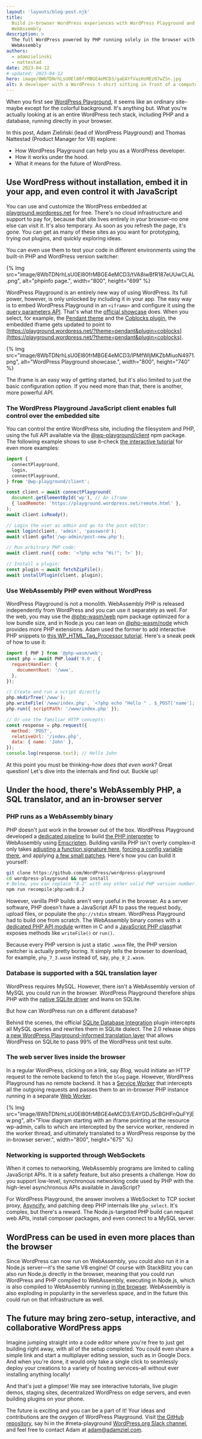 ```yaml
---
layout: 'layouts/blog-post.njk'
title:
  Build in-browser WordPress experiences with WordPress Playground and
  WebAssembly
description: >
  The full WordPress powered by PHP running solely in the browser with
  WebAssembly
authors:
  - adamzielinski
  - nattestad
date: 2023-04-12
# updated: 2023-04-12
hero: image/8WbTDNrhLsU0El80frMBGE4eMCD3/gaEAYfVaiHsMEz07wZSn.jpg
alt: A developer with a WordPress t-shirt sitting in front of a computer.
---
```


When you first see [WordPress Playground](http://wasm.wordpress.net/), it seems
like an ordinary site–maybe except for the colorful background. It's anything
but. What you're actually looking at is an entire WordPress tech stack,
including PHP and a database, running directly in your browser.

In this post, Adam Zieliński (lead of WordPress Playground) and Thomas Nattestad
(Product Manager for V8) explore:

- How WordPress Playground can help you as a WordPress developer.
- How it works under the hood.
- What it means for the future of WordPress.

## Use WordPress without installation, embed it in your app, and even control it with JavaScript

You can use and customize the WordPress embedded at
[playground.wordpress.net](http://playground.wordpress.net/) for free. There's
no cloud infrastructure and support to pay for, because that site lives entirely
in your browser–no one else can visit it. It's also temporary. As soon as you
refresh the page, it's gone. You can get as many of these sites as you want for
prototyping, trying out plugins, and quickly exploring ideas.

You can even use them to test your code in different environments using the
built-in PHP and WordPress version switcher:

{% Img src="image/8WbTDNrhLsU0El80frMBGE4eMCD3/tVA8iwBfR187eUUwCLAL.png", alt="phpinfo page.", width="800", height="699" %}

WordPress Playground is an entirely new way of using WordPress. Its full power,
however, is only unlocked by including it in your app. The easy way is to embed
WordPress Playground in an `<iframe>` and configure it using the
[query parameters API](https://wordpress.github.io/wordpress-playground/pages/embedding-wordpress-playground-on-other-websites.html).
That's what the [official showcase](https://developer.wordpress.org/playground)
does. When you select, for example, the
[Pendant theme](https://wordpress.com/theme/pendant) and the
[Coblocks plugin](https://wordpress.org/plugins/coblocks/), the embedded iframe
gets updated to point to
[https://playground.wordpress.net/?theme=pendant&plugin=coblocks](https://playground.wordpress.net/?theme=pendant&plugin=coblocks).

{% Img src="image/8WbTDNrhLsU0El80frMBGE4eMCD3/lPMfWljMKZbMluoN4971.png", alt="WordPress Playground showcase.", width="800", height="740" %}

The iframe is an easy way of getting started, but it's also limited to just the
basic configuration option. If you need more than that, there is another, more
powerful API.

### The WordPress Playground JavaScript client enables full control over the embedded site

You can control the entire WordPress site, including the filesystem and PHP,
using the full API available via the
[@wp-playground/client](https://www.npmjs.com/package/@wp-playground/client) npm
package. The following example shows to use it–check
[the interactive tutorial](https://adamadam.blog/2023/04/12/interactive-intro-to-wordpress-playground-public-api/)
for even more examples:

```js
import {
  connectPlayground,
  login,
  connectPlayground,
} from '@wp-playground/client';

const client = await connectPlayground(
  document.getElementById('wp'), // An iframe
  { loadRemote: 'https://playground.wordpress.net/remote.html' },
);
await client.isReady();

// Login the user as admin and go to the post editor:
await login(client, 'admin', 'password');
await client.goTo('/wp-admin/post-new.php');

// Run arbitrary PHP code:
await client.run({ code: '<?php echo "Hi!"; ?>' });

// Install a plugin:
const plugin = await fetchZipFile();
await installPlugin(client, plugin);
```

### Use WebAssembly PHP even without WordPress

WordPress Playground is not a monolith. WebAssembly PHP is released
independently from WordPress and you can use it separately as well. For the web,
you may use the [@php-wasm/web](https://www.npmjs.com/package/@php-wasm/web) npm
package optimized for a low bundle size, and in Node.js you can lean
on [@php-wasm/node](https://www.npmjs.com/package/@php-wasm/node) which provides
more PHP extensions. Adam used the former to add interactive PHP snippets
to [this WP_HTML_Tag_Processor tutorial](https://adamadam.blog/2023/02/16/how-to-modify-html-in-a-php-wordpress-plugin-using-the-new-tag-processor-api/).
Here's a sneak peek of how to use it:

```js
import { PHP } from '@php-wasm/web';
const php = await PHP.load('8.0', {
  requestHandler: {
    documentRoot: '/www',
  },
});

// Create and run a script directly
php.mkdirTree('/www');
php.writeFile('/www/index.php', `<?php echo "Hello " . $_POST['name']; ?>`);
php.run({ scriptPath: '/www/index.php' });

// Or use the familiar HTTP concepts:
const response = php.request({
  method: 'POST',
  relativeUrl: '/index.php',
  data: { name: 'John' },
});
console.log(response.text); // Hello John
```

At this point you must be thinking–_how does that even work?_ Great question!
Let's dive into the internals and find out. Buckle up!

## Under the hood, there's WebAssembly PHP, a SQL translator, and an in-browser server

### PHP runs as a WebAssembly binary

PHP doesn't just work in the browser out of the box. WordPress Playground
developed a
[dedicated pipeline](https://github.com/WordPress/wordpress-playground/blob/0d451c33936a8db5b7a158fa8aad288c19370a7d/packages/php-wasm/compile/Dockerfile)
to build [the PHP interpreter](https://github.com/php/php-src) to WebAssembly
using [Emscripten](https://emscripten.org/docs/porting/networking.html).
Building vanilla PHP isn't overly complex–it only takes
[adjusting a function signature here](https://github.com/WordPress/wordpress-playground/blob/0d451c33936a8db5b7a158fa8aad288c19370a7d/packages/php-wasm/compile/build-assets/php7.1.patch#L8-L9),
[forcing a config variable there](https://github.com/WordPress/wordpress-playground/blob/0d451c33936a8db5b7a158fa8aad288c19370a7d/packages/php-wasm/compile/Dockerfile#L495),
and applying
[a few small patches](https://github.com/WordPress/wordpress-playground/tree/0d451c33936a8db5b7a158fa8aad288c19370a7d/packages/php-wasm/compile/build-assets).
Here's how you can build it yourself:

```bash
git clone https://github.com/WordPress/wordpress-playground
cd wordpress-playground && npm install
# Below, you can replace "8.2" with any other valid PHP version number.
npm run recompile:php:web:8.2
```

However, vanilla PHP builds aren't very useful in the browser. As a server
software, PHP doesn't have a JavaScript API to pass the request body, upload
files, or populate the `php://stdin` stream. WordPress Playground had to build
one from scratch. The WebAssembly binary comes with a
[dedicated PHP API module](https://github.com/WordPress/wordpress-playground/blob/0d451c33936a8db5b7a158fa8aad288c19370a7d/packages/php-wasm/compile/build-assets/php_wasm.c)
written in C and a
[JavaScript PHP class](https://github.com/WordPress/wordpress-playground/blob/da38192af57a95699d8731c855b82ac0222df61b/packages/php-wasm/common/src/lib/php.ts)that
exposes methods like `writeFile()` or `run()`.

Because every PHP version is just a static `.wasm` file, the PHP version
switcher is actually pretty boring. It simply tells the browser to download, for
example, `php_7_3.wasm` instead of, say, `php_8_2.wasm`.

### Database is supported with a SQL translation layer

WordPress requires MySQL. However, there isn't a WebAssembly version of MySQL
you could run in the browser. WordPress Playground therefore ships PHP with the
[native SQLite driver](https://www.php.net/manual/en/ref.pdo-sqlite.php) and
leans on SQLite.

But how can WordPress run on a different database?

Behind the scenes, the official
[SQLite Database Integration](https://github.com/WordPress/sqlite-database-integration)
plugin intercepts all MySQL queries and rewrites them in SQLite dialect. The 2.0
release ships
[a new WordPress Playground-informed translation layer](https://github.com/WordPress/sqlite-database-integration/pull/9)
that allows WordPress on SQLite to pass 99% of the WordPress unit test suite.

### The web server lives inside the browser

In a regular WordPress, clicking on a link, say _Blog,_ would initiate an HTTP
request to the remote backend to fetch the `blog` page. However, WordPress
Playground has no remote backend. It has a
[Service Worker](https://developer.mozilla.org/docs/Web/API/Service_Worker_API)
that intercepts all the outgoing requests and passes them to an in-browser PHP
instance running in a separate
[Web Worker](https://developer.mozilla.org/docs/Web/API/Web_Workers_API/Using_web_workers).

{% Img src="image/8WbTDNrhLsU0El80frMBGE4eMCD3/EAYGDJ5cBGHFnQuFYjEw.png", alt="Flow diagram starting with an iframe pointing at the resource wp-admin, calls to which are intercepted by the service worker, rendered in the worker thread, and ultimately translated to a WordPress response by the in-browser server.", width="800", height="675" %}

### Networking is supported through WebSockets

When it comes to networking, WebAssembly programs are limited to calling
JavaScript APIs. It is a safety feature, but also presents a challenge. How do
you support low-level, synchronous networking code used by PHP with the
high-level asynchronous APIs available in JavaScript?

For WordPress Playground, the answer involves a WebSocket to TCP socket proxy,
[Asyncify](https://emscripten.org/docs/porting/asyncify.html), and patching deep
PHP internals like `php_select`. It's complex, but there's a reward. The
Node.js-targeted PHP build can request web APIs, install composer packages, and
even connect to a MySQL server.

## WordPress can be used in even more places than the browser

Since WordPress can now run on WebAssembly, you could also run it in a Node.js
server—it's the same V8 engine! Of course with StackBlitz you can also run
Node.js directly in the browser, meaning that you could run WordPress and PHP
compiled to WebAssembly, executing in Node.js, which is also compiled to
WebAssembly running
[in the browser](https://stackblitz.com/edit/node-zt3hpi?file=todo-list%2Fsrc%2Fedit.js).
WebAssembly is also exploding in popularity in the serverless space, and in the
future this could run on that infrastructure as well.

## The future may bring zero-setup, interactive, and collaborative WordPress apps

Imagine jumping straight into a code editor where you're free to just get
building right away, with all of the setup completed. You could even share a
simple link and start a multiplayer editing session, such as in Google Docs. And
when you're done, it would only take a single click to seamlessly deploy your
creations to a variety of hosting services–all without ever installing anything
locally!

And that's just a glimpse! We may see interactive tutorials, live plugin demos,
staging sites, decentralized WordPress on edge servers, and even building
plugins on your phone.

The future is exciting and you can be a part of it! Your ideas and contributions
are the oxygen of WordPress Playground. Visit
[the GitHub repository](https://github.com/WordPress/wordpress-playground), say
hi in the #meta-playground
[WordPress.org Slack channel](https://make.wordpress.org/chat/), and feel free
to contact Adam at [adam@adamziel.com](mailto:adam@adamziel.com).
